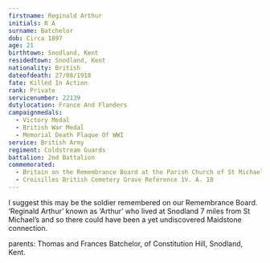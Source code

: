 ```yaml
---
firstname: Reginald Arthur
initials: R A
surname: Batchelor
dob: Circa 1897
age: 21
birthtown: Snodland, Kent
residedtown: Snodland, Kent
nationality: British
dateofdeath: 27/08/1918
fate: Killed In Action
rank: Private
servicenumber: 22139
dutylocation: France And Flanders
campaignmedals:
  - Victory Medal
  - British War Medal
  - Memorial Death Plaque Of WWI
service: British Army
regiment: Coldstream Guards
battalion: 2nd Battalion 
commemorated:
  - Britain on the Remembrance Board at the Parish Church of St Michael & All Angels, Maidstone
  - Croisilles British Cemetery Grave Reference 1V. A. 18
---
```

I suggest this may be the soldier remembered on our Remembrance Board. ‘Reginald Arthur’ known as ‘Arthur’ who lived at Snodland 7 miles from St Michael’s and so there could have been a yet undiscovered Maidstone connection.

parents: Thomas and Frances Batchelor, of Constitution Hill, Snodland, Kent.



